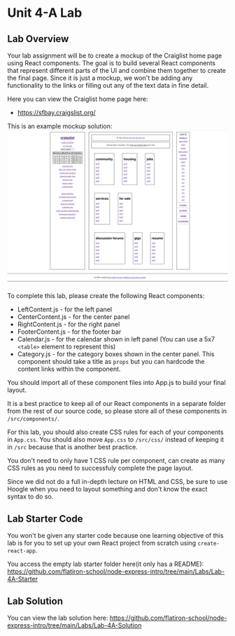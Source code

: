 # Unit 4-A Lab


## Lab Overview

Your lab assignment will be to create a mockup of the Craiglist home page using React components. The goal is to build several React components that represent different parts of the UI and combine them together to create the final page. Since it is just a mockup, we won't be adding any functionality to the links or filling out any of the text data in fine detail.

Here you can view the Craiglist home page here:
* https://sfbay.craigslist.org/

This is an example mockup solution:
![craigslist_mockup](./images/craigslist_mockup.png)

To complete this lab, please create the following React components:

* LeftContent.js - for the left panel
* CenterContent.js - for the center panel
* RightContent.js - for the right panel
* FooterContent.js - for the footer bar
* Calendar.js - for the calendar shown in left panel (You can use a 5x7 `<table>` element to represent this)
* Category.js - for the category boxes shown in the center panel. This component should take a title as `props` but you can hardcode the content links within the component.

You should import all of these component files into App.js to build your final layout.

It is a best practice to keep all of our React components in a separate folder from the rest of our source code, so please store all of these components in `/src/components/`.

For this lab, you should also create CSS rules for each of your components in `App.css`. You should also move `App.css` to `/src/css/` instead of keeping it in `/src` because that is another best practice.

You don't need to only have 1 CSS rule per component, can create as many CSS rules as you need to successfuly complete the page layout.

Since we did not do a full in-depth lecture on HTML and CSS, be sure to use Hoogle when you need to layout something and don't know the exact syntax to do so.

## Lab Starter Code

You won't be given any starter code because one learning objective of this lab is for you to set up your own React project from scratch using `create-react-app`.

You access the empty lab starter folder here(it only has a README):
https://github.com/flatiron-school/node-express-intro/tree/main/Labs/Lab-4A-Starter

## Lab Solution

You can view the lab solution here:
https://github.com/flatiron-school/node-express-intro/tree/main/Labs/Lab-4A-Solution